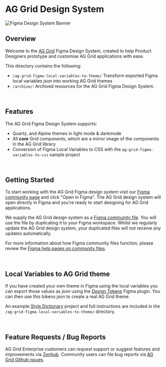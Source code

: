 # AG Grid Design System

![Figma Design System Banner](https://user-images.githubusercontent.com/40694714/270364345-742f13f7-9bee-49bd-9f30-ef70ffa7cce5.png)

## Overview

Welcome to the [AG Grid](https://github.com/ag-grid/ag-grid) Figma Design System, created to help Product Designers prototype and customise AG Grid applications with ease.

This directory contains the following:

- `/ag-grid-figma-local-variables-to-theme/` Transform exported Figma local variables json into working AG Grid themes
- `/archive/`: Archived resources for the AG Grid Figma Design System.

<br />

## Features

The AG Grid Figma Design System supports:

- Quartz, and Alpine themes in light mode & darkmode
- All **core** Grid components, which are a mirror image of the components in the AG Grid library
- Conversion of Figma Local Variables to CSS with the `ag-grid-figma-variables-to-css` sample project

<br />

## Getting Started

To start working with the AG Grid Figma design system visit our [Figma community page](https://www.figma.com/community/file/1360600846643230092) and click "Open in Figma". The AG Grid design system will open directly in Figma and you're ready to start designing for AG Grid applications.

We supply the AG Grid design system as a [Figma community file](https://www.figma.com/community/file/1360600846643230092). You will use the file by duplicating it to your Figma workspace. Whilst we regularly update the AG Grid design system, your duplicated files will not receive any updates automatically.

For more information about how Figma community files function, please review the [Figma help pages on community files](https://help.figma.com/hc/en-us/articles/360038510873-Duplicate-Community-files).

<br />

## Local Variables to AG Grid theme

If you have created your own theme in Figma using the local variables you can export those values as json using the [Design Tokens](https://www.figma.com/community/plugin/888356646278934516/design-tokens) Figma plugin. You can then use this tokens json to create a real AG Grid theme.

An example [Style Dictionary](http://styledictionary.com/) project and full instructions are included in the `/ag-grid-figma-local-variables-to-theme/` directory.

<br />

## Feature Requests / Bug Reports

AG Grid Enterprise customers can request support or suggest features and improvements via [Zenhub](https://ag-grid.zendesk.com/hc/en-us). Community users can file bug reports via [AG Grid Github issues](https://github.com/ag-grid/ag-grid/issues).
